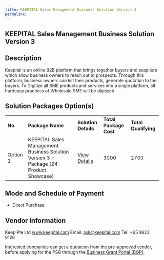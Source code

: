 ```yaml
---
title: KEEPITAL Sales Management Business Solution Version 3
permalink: 
---
```


## KEEPITAL Sales Management Business Solution Version 3

## Description

Keepital is an online B2B platform that brings together buyers and suppliers which allow business owners to reach out to prospects. Through this platform, business owners can list their products, generate quotation to the buyers.
To Digitize all SME products and services into a single platform, all hardcopy practices of Wholesale SME will be digitized.


## Solution Packages Option(s)

<table>
<tr>
<td><b>No.</b></td>
<td><b>Package Name</b></td>
<td><b>Solution Details</b></td>
<td><b>Total Package Cost</b></td>
<td><b>Total Qualifying</b></td>
</tr>
<tr>
<td>Option 1</td>
<td>KEEPITAL Sales Management Business Solution Version 3 - Package (24 Product Showcase)</td>
<td><a href='https://www.gobusiness.gov.sg/images/psg/Keep_20190044_Annex_3_20200625143301_Part_1.pdf'>View Details</a></td>
<td>3000</td>
<td>2700</td>
</tr>
</table>

## Mode and Schedule of Payment

 - Direct Purchase

## Vendor Information

 Keep Pte Ltd
www.keepital.com
Email: ask@keepital.com
Tel: +65 9623 9126

Interested companies can get a quotation from the pre-approved vendor, before applying for the PSG through the <a href='https://www.businessgrants.gov.sg/'>Business Grant Portal (BGP)</a>.
